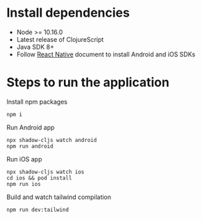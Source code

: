 # Install dependencies

* Node >= 10.16.0
* Latest release of ClojureScript
* Java SDK 8+
* Follow [React Native](https://reactnative.dev/docs/getting-started) document to install Android and iOS SDKs

# Steps to run the application

Install npm packages
```
npm i
```

Run Android app
```
npx shadow-cljs watch android
npm run android
```

Run iOS app
```
npx shadow-cljs watch ios
cd ios && pod install
npm run ios
```

Build and watch tailwind compilation
```
npm run dev:tailwind
```